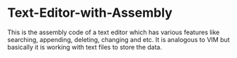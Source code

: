 # Text-Editor-with-Assembly

This is the assembly code of a text editor which has various features like searching, appending, deleting, changing and etc. It is analogous to VIM but basically it is working with text files to store the data.
